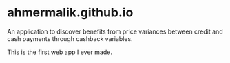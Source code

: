 # ahmermalik.github.io
An application to discover benefits from price variances between credit and cash payments through cashback variables.

This is the first web app I ever made.
